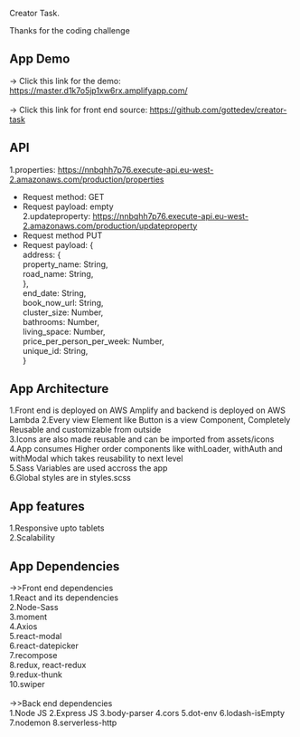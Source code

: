 Creator Task. <br />

Thanks for the coding challenge

## App Demo

-> Click this link for the demo: https://master.d1k7o5jp1xw6rx.amplifyapp.com/<br/><br/>
-> Click this link for front end source: https://github.com/gottedev/creator-task<br/>

## API

1.properties: https://nnbqhh7p76.execute-api.eu-west-2.amazonaws.com/production/properties<br/>

- Request method: GET<br/>
- Request payload: empty<br/>
  2.updateproperty: https://nnbqhh7p76.execute-api.eu-west-2.amazonaws.com/production/updateproperty<br/>
- Request method PUT<br/>
- Request payload: {<br>
  address: {<br/>
  property_name: String,<br/>
  road_name: String,<br/>
  },<br/>
  end_date: String,<br/>
  book_now_url: String,<br/>
  cluster_size: Number,<br/>
  bathrooms: Number,<br/>
  living_space: Number,<br/>
  price_per_person_per_week: Number,<br/>
  unique_id: String,<br/>
  }<br/>

## App Architecture

1.Front end is deployed on AWS Amplify and backend is deployed on AWS Lambda
2.Every view Element like Button is a view Component, Completely Reusable and customizable from outside <br/>
3.Icons are also made reusable and can be imported from assets/icons<br/>
4.App consumes Higher order components like withLoader, withAuth and withModal which takes reusability to next level<br/>
5.Sass Variables are used accross the app<br/>
6.Global styles are in styles.scss<br/>

## App features

1.Responsive upto tablets<br/>
2.Scalability<br/>

## App Dependencies

->>Front end dependencies<br/>
1.React and its dependencies<br/>
2.Node-Sass<br/>
3.moment<br/>
4.Axios<br/>
5.react-modal<br/>
6.react-datepicker<br/>
7.recompose<br/>
8.redux, react-redux<br/>
9.redux-thunk<br/>
10.swiper<br/>
<br/>
->>Back end dependencies<br/>
1.Node JS
2.Express JS
3.body-parser
4.cors
5.dot-env
6.lodash-isEmpty
7.nodemon
8.serverless-http
